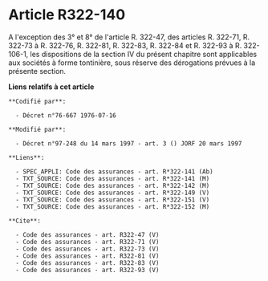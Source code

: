 # Article R322-140

A l'exception des 3° et 8° de l'article R. 322-47, des articles R. 322-71, R. 322-73 à R. 322-76, R. 322-81, R. 322-83, R.
322-84 et R. 322-93 à R. 322-106-1, les dispositions de la section IV du présent chapitre sont applicables aux sociétés à
forme tontinière, sous réserve des dérogations prévues à la présente section.

**Liens relatifs à cet article**

	**Codifié par**:

	  - Décret n°76-667 1976-07-16

	**Modifié par**:

	  - Décret n°97-248 du 14 mars 1997 - art. 3 () JORF 20 mars 1997

	**Liens**:

	  - SPEC_APPLI: Code des assurances - art. R*322-141 (Ab)
	  - TXT_SOURCE: Code des assurances - art. R*322-141 (M)
	  - TXT_SOURCE: Code des assurances - art. R*322-142 (M)
	  - TXT_SOURCE: Code des assurances - art. R*322-149 (V)
	  - TXT_SOURCE: Code des assurances - art. R*322-151 (V)
	  - TXT_SOURCE: Code des assurances - art. R*322-152 (M)

	**Cite**:

	  - Code des assurances - art. R322-47 (V)
	  - Code des assurances - art. R322-71 (V)
	  - Code des assurances - art. R322-73 (V)
	  - Code des assurances - art. R322-81 (V)
	  - Code des assurances - art. R322-83 (V)
	  - Code des assurances - art. R322-93 (V)
